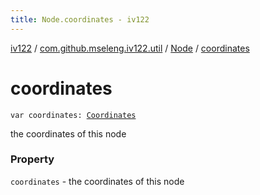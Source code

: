 ```yaml
---
title: Node.coordinates - iv122
---
```


[iv122](../../index.md) / [com.github.mseleng.iv122.util](../index.md) / [Node](index.md) / [coordinates](.)

# coordinates

`var coordinates: `[`Coordinates`](../-coordinates/index.md)

the coordinates of this node

### Property

`coordinates` - the coordinates of this node
